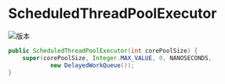 # ScheduledThreadPoolExecutor

![版本](https://img.shields.io/badge/java-8-blue.svg)

```java
public ScheduledThreadPoolExecutor(int corePoolSize) {
    super(corePoolSize, Integer.MAX_VALUE, 0, NANOSECONDS,
            new DelayedWorkQueue());
}
```
